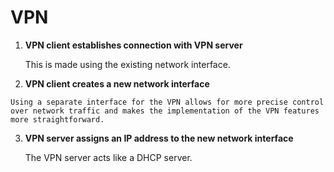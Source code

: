 # VPN

1. **VPN client establishes connection with VPN server**

   This is made using the existing network interface. 

2. **VPN client creates a new network interface**

~~~admonish question title="Why can't we just use existing network interfaces?"
Using a separate interface for the VPN allows for more precise control over network traffic and makes the implementation of the VPN features more straightforward.
~~~

3. **VPN server assigns an IP address to the new network interface**

   The VPN server acts like a DHCP server. 
